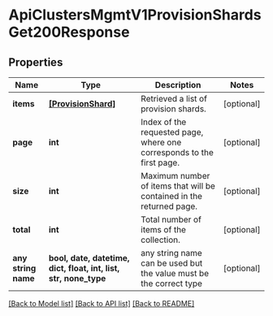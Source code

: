 # ApiClustersMgmtV1ProvisionShardsGet200Response


## Properties
Name | Type | Description | Notes
------------ | ------------- | ------------- | -------------
**items** | [**[ProvisionShard]**](ProvisionShard.md) | Retrieved a list of provision shards. | [optional]
**page** | **int** | Index of the requested page, where one corresponds to the first page. | [optional]
**size** | **int** | Maximum number of items that will be contained in the returned page. | [optional]
**total** | **int** | Total number of items of the collection. | [optional]
**any string name** | **bool, date, datetime, dict, float, int, list, str, none_type** | any string name can be used but the value must be the correct type | [optional]

[[Back to Model list]](../README.md#documentation-for-models) [[Back to API list]](../README.md#documentation-for-api-endpoints) [[Back to README]](../README.md)
